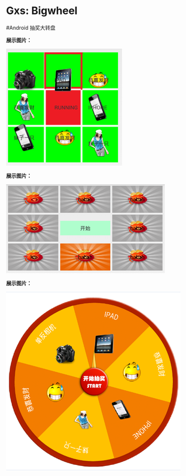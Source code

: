 # Gxs: Bigwheel
#Android 抽奖大转盘

**展示图片：**
 
 ![图片](https://raw.githubusercontent.com/GXS1225/Bigwheel/master/image/BigwheelIma1.png)
 
**展示图片：**
 
 ![图片](https://raw.githubusercontent.com/GXS1225/Bigwheel/master/image/BigwheelIma3.png)
 
**展示图片：**
 
 ![图片](https://raw.githubusercontent.com/GXS1225/Bigwheel/master/image/BigwheelIma2.png)


